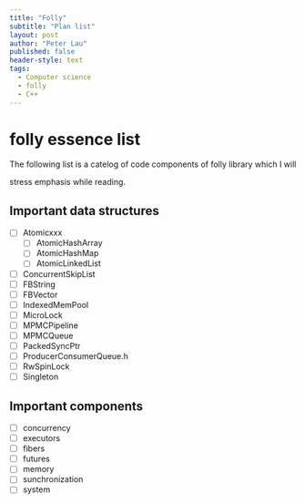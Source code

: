 ```yaml
---
title: "Folly"
subtitle: "Plan list"
layout: post
author: "Peter Lau"
published: false
header-style: text
tags:
  - Computer science
  - folly
  - C++
---
```


# folly essence list

The following list is a catelog of code components of folly library which I will 

stress emphasis while reading.


## Important data structures

- [ ] Atomicxxx
    - [ ] AtomicHashArray
    - [ ] AtomicHashMap
    - [ ] AtomicLinkedList
- [ ] ConcurrentSkipList
- [ ] FBString
- [ ] FBVector
- [ ] IndexedMemPool
- [ ] MicroLock
- [ ] MPMCPipeline
- [ ] MPMCQueue
- [ ] PackedSyncPtr
- [ ] ProducerConsumerQueue.h
- [ ] RwSpinLock
- [ ] Singleton

## Important components

- [ ] concurrency
- [ ] executors
- [ ] fibers
- [ ] futures
- [ ] memory
- [ ] sunchronization
- [ ] system
